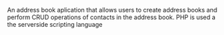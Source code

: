 An address book aplication that allows users to create address books and perform CRUD operations of contacts in the address book.
PHP is used a the serverside scripting language
